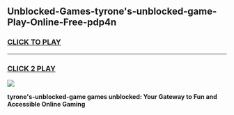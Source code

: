 
## Unblocked-Games-tyrone's-unblocked-game-Play-Online-Free-pdp4n
<h3>
<a href="https://premium76.site?title=tyrone's-unblocked-game&ref=26A">CLICK TO PLAY</a></h3>
<hr>

<h3>
<a href="https://premium76.site?title=tyrone's-unblocked-game&ref=26A">CLICK 2 PLAY</a>
  
</h3>

<a href="https://premium76.site?title=tyrone's-unblocked-game&ref=26A"><img src="https://clearcache.store/games.png"></a>


**tyrone's-unblocked-game games unblocked: Your Gateway to Fun and Accessible Online Gaming**
